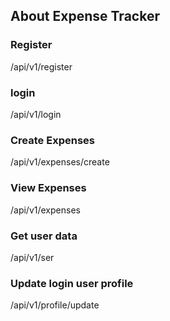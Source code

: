 
## About Expense Tracker
### Register
<p>/api/v1/register</p>

### login
<p>/api/v1/login</p>

### Create Expenses
<p>/api/v1/expenses/create</p>


### View Expenses
<p>/api/v1/expenses</p>


### Get user data
<p>/api/v1/ser</p>

### Update login user profile
<p>/api/v1/profile/update</p>
